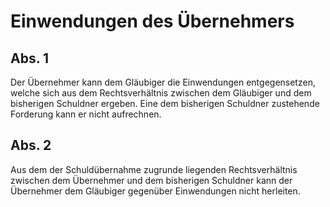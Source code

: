 # Einwendungen des Übernehmers



## Abs. 1

 Der Übernehmer kann dem Gläubiger die Einwendungen entgegensetzen, welche sich aus dem Rechtsverhältnis zwischen dem Gläubiger und dem bisherigen Schuldner ergeben. Eine dem bisherigen Schuldner zustehende Forderung kann er nicht aufrechnen.

## Abs. 2

 Aus dem der Schuldübernahme zugrunde liegenden Rechtsverhältnis zwischen dem Übernehmer und dem bisherigen Schuldner kann der Übernehmer dem Gläubiger gegenüber Einwendungen nicht herleiten. 

